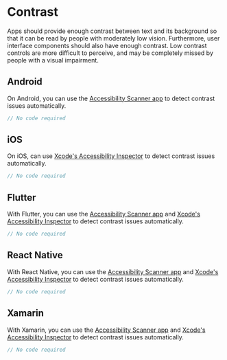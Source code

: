 # Contrast

Apps should provide enough contrast between text and its background so that it can be read by people with moderately low vision. Furthermore, user interface components should also have enough contrast. Low contrast controls are more difficult to perceive, and may be completely missed by people with a visual impairment.

## Android

On Android, you can use the [Accessibility Scanner app](https://developer.android.com/guide/topics/ui/accessibility/testing#accessibility-scanner) to detect contrast issues automatically.

```kotlin
// No code required
```

## iOS

On iOS, can use [Xcode's Accessibility Inspector](https://developer.apple.com/library/archive/documentation/Accessibility/Conceptual/AccessibilityMacOSX/OSXAXTestingApps.html) to detect contrast issues automatically.

```swift
// No code required
```

## Flutter

With Flutter, you can use the [Accessibility Scanner app](https://developer.android.com/guide/topics/ui/accessibility/testing#accessibility-scanner) and [Xcode's Accessibility Inspector](https://developer.apple.com/library/archive/documentation/Accessibility/Conceptual/AccessibilityMacOSX/OSXAXTestingApps.html) to detect contrast issues automatically.

```dart
// No code required
```

## React Native

With React Native, you can use the [Accessibility Scanner app](https://developer.android.com/guide/topics/ui/accessibility/testing#accessibility-scanner) and [Xcode's Accessibility Inspector](https://developer.apple.com/library/archive/documentation/Accessibility/Conceptual/AccessibilityMacOSX/OSXAXTestingApps.html) to detect contrast issues automatically.

```jsx
// No code required
```

## Xamarin

With Xamarin, you can use the [Accessibility Scanner app](https://developer.android.com/guide/topics/ui/accessibility/testing#accessibility-scanner) and [Xcode's Accessibility Inspector](https://developer.apple.com/library/archive/documentation/Accessibility/Conceptual/AccessibilityMacOSX/OSXAXTestingApps.html) to detect contrast issues automatically.

```csharp
// No code required
```
